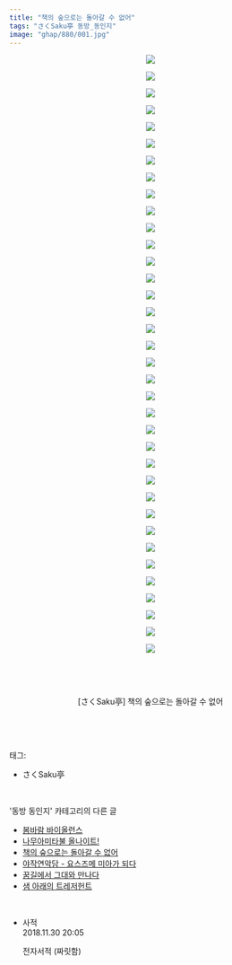 ```yaml
---
title: "책의 숲으로는 돌아갈 수 없어"
tags: "さくSaku亭 동방_동인지"
image: "ghap/880/001.jpg"
---
```

<div class="article">
<p style="text-align: center; clear: none; float: none;"><img src="{{ site.nasurl }}/ghap/880/001.jpg"/></p>
<p style="text-align: center; clear: none; float: none;"><img src="{{ site.nasurl }}/ghap/880/002.jpg"/></p>
<p style="text-align: center; clear: none; float: none;"><img src="{{ site.nasurl }}/ghap/880/003.jpg"/></p>
<p style="text-align: center; clear: none; float: none;"><img src="{{ site.nasurl }}/ghap/880/004.jpg"/></p>
<p style="text-align: center; clear: none; float: none;"><img src="{{ site.nasurl }}/ghap/880/005.jpg"/></p>
<p style="text-align: center; clear: none; float: none;"><img src="{{ site.nasurl }}/ghap/880/006.jpg"/></p>
<p style="text-align: center; clear: none; float: none;"><img src="{{ site.nasurl }}/ghap/880/007.jpg"/></p>
<p style="text-align: center; clear: none; float: none;"><img src="{{ site.nasurl }}/ghap/880/008.jpg"/></p>
<p style="text-align: center; clear: none; float: none;"><img src="{{ site.nasurl }}/ghap/880/009.jpg"/></p>
<p style="text-align: center; clear: none; float: none;"><img src="{{ site.nasurl }}/ghap/880/010.jpg"/></p>
<p style="text-align: center; clear: none; float: none;"><img src="{{ site.nasurl }}/ghap/880/011.jpg"/></p>
<p style="text-align: center; clear: none; float: none;"><img src="{{ site.nasurl }}/ghap/880/012.jpg"/></p>
<p style="text-align: center; clear: none; float: none;"><img src="{{ site.nasurl }}/ghap/880/013.jpg"/></p>
<p style="text-align: center; clear: none; float: none;"><img src="{{ site.nasurl }}/ghap/880/014.jpg"/></p>
<p style="text-align: center; clear: none; float: none;"><img src="{{ site.nasurl }}/ghap/880/015.jpg"/></p>
<p style="text-align: center; clear: none; float: none;"><img src="{{ site.nasurl }}/ghap/880/016.jpg"/></p>
<p style="text-align: center; clear: none; float: none;"><img src="{{ site.nasurl }}/ghap/880/017.jpg"/></p>
<p style="text-align: center; clear: none; float: none;"><img src="{{ site.nasurl }}/ghap/880/018.jpg"/></p>
<p style="text-align: center; clear: none; float: none;"><img src="{{ site.nasurl }}/ghap/880/019.jpg"/></p>
<p style="text-align: center; clear: none; float: none;"><img src="{{ site.nasurl }}/ghap/880/020.jpg"/></p>
<p style="text-align: center; clear: none; float: none;"><img src="{{ site.nasurl }}/ghap/880/021.jpg"/></p>
<p style="text-align: center; clear: none; float: none;"><img src="{{ site.nasurl }}/ghap/880/022.jpg"/></p>
<p style="text-align: center; clear: none; float: none;"><img src="{{ site.nasurl }}/ghap/880/023.jpg"/></p>
<p style="text-align: center; clear: none; float: none;"><img src="{{ site.nasurl }}/ghap/880/024.jpg"/></p>
<p style="text-align: center; clear: none; float: none;"><img src="{{ site.nasurl }}/ghap/880/025.jpg"/></p>
<p style="text-align: center; clear: none; float: none;"><img src="{{ site.nasurl }}/ghap/880/026.jpg"/></p>
<p style="text-align: center; clear: none; float: none;"><img src="{{ site.nasurl }}/ghap/880/027.jpg"/></p>
<p style="text-align: center; clear: none; float: none;"><img src="{{ site.nasurl }}/ghap/880/028.jpg"/></p>
<p style="text-align: center; clear: none; float: none;"><img src="{{ site.nasurl }}/ghap/880/029.jpg"/></p>
<p style="text-align: center; clear: none; float: none;"><img src="{{ site.nasurl }}/ghap/880/030.jpg"/></p>
<p style="text-align: center; clear: none; float: none;"><img src="{{ site.nasurl }}/ghap/880/031.jpg"/></p>
<p style="text-align: center; clear: none; float: none;"><img src="{{ site.nasurl }}/ghap/880/032.jpg"/></p>
<p style="text-align: center; clear: none; float: none;"><img src="{{ site.nasurl }}/ghap/880/033.jpg"/></p>
<p style="text-align: center; clear: none; float: none;"><img src="{{ site.nasurl }}/ghap/880/034.jpg"/></p>
<p style="text-align: center; clear: none; float: none;"><img src="{{ site.nasurl }}/ghap/880/035.jpg"/></p>
<p style="text-align: center; clear: none; float: none;"><img src="{{ site.nasurl }}/ghap/880/036.jpg"/></p>
<p style="text-align: center; clear: none; float: none;"><br/></p>
<p style="text-align: center; clear: none; float: none;"><br/></p>
<p style="text-align: center; clear: none; float: none;">[さくSaku亭] 책의 숲으로는 돌아갈 수 없어</p>
<p><br/></p>
</div><br/>
<div class="tagTrail">
<p>태그: </p>
<ul>
<li>さくSaku亭</li>
</ul>
</div><br/>
<div class="another">
<p>'동방 동인지' 카테고리의 다른 글</p>
<ul>
<li><a href="/2016-07-15-ghap_883">봄바람 바이올런스</a></li>
<li><a href="/2016-07-15-ghap_881">나무아미타불 올나이트!</a></li>
<li><a href="/2016-07-15-ghap_880">책의 숲으로는 돌아갈 수 없어</a></li>
<li><a href="/2016-07-15-ghap_878">야작연악담 - 요스즈메 미아가 되다</a></li>
<li><a href="/2016-07-15-ghap_877">꿈길에서 그대와 만나다</a></li>
<li><a href="/2016-07-15-ghap_875">샘 아래의 트레저헌트</a></li>
</ul>
</div><br/>
<div class="cb_module cb_fluid">
<div class="cb_wrt cb_profile">
<div class="comment">
<ul>
<li class="cb_thumb_off" id="comment15380685">
<div class="cb_comment_area">
<div class="cb_info_area">
<div class="cb_section">
<span class="cb_nick_name">사적</span>
</div>
<div class="cb_section">
<span class="cb_date">2018.11.30 20:05 </span>
</div>
</div>
<div class="cb_dsc_comment">
<p class="cb_dsc">
											전자서적 (짜릿함)
										</p>
</div>
</div></li>
</ul>
</div>
</div><!-- commentList close -->
</div><br/>
